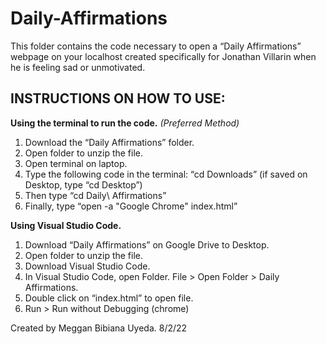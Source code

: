 # Daily-Affirmations

This folder contains the code necessary to open a “Daily Affirmations” webpage on your localhost created specifically for Jonathan Villarin when he is feeling sad or unmotivated.

## INSTRUCTIONS ON HOW TO USE:

**Using the terminal to run the code.** *(Preferred Method)*
1. Download the “Daily Affirmations” folder.
2. Open folder to unzip the file.
3. Open terminal on laptop.
4. Type the following code in the terminal: “cd Downloads” (if saved on Desktop, type “cd Desktop”)
5. Then type “cd Daily\ Affirmations”
6. Finally, type “open -a "Google Chrome" index.html”

**Using Visual Studio Code.**
1. Download “Daily Affirmations” on Google Drive to Desktop.
2. Open folder to unzip the file.
3. Download Visual Studio Code.
4. In Visual Studio Code, open Folder. File > Open Folder > Daily Affirmations.
5. Double click on “index.html” to open file.
6. Run > Run without Debugging (chrome)

Created by Meggan Bibiana Uyeda. 8/2/22

